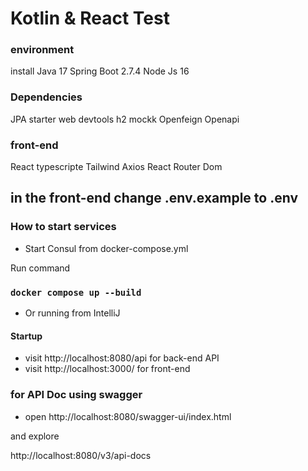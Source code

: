 Kotlin & React Test 
=====================================


### environment

install Java 17
Spring Boot 2.7.4 
Node Js 16

### Dependencies

JPA
starter web
devtools
h2
mockk
Openfeign
Openapi

### front-end

React typescripte 
Tailwind
Axios
React Router Dom

## in the front-end change .env.example to .env

### How to start services

* Start Consul from docker-compose.yml

Run command 
### `docker compose up --build`

* Or running from IntelliJ


#### Startup

* visit http://localhost:8080/api for back-end API
* visit http://localhost:3000/ for front-end

### for API Doc using swagger

* open
http://localhost:8080/swagger-ui/index.html

and explore

http://localhost:8080/v3/api-docs